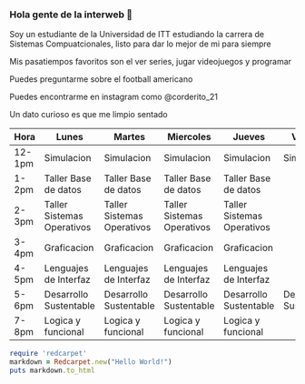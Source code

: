 ### Hola gente de la interweb 👋

Soy un estudiante de la Universidad de ITT estudiando la carrera de Sistemas Compuatcionales, listo para dar lo mejor de mi para siempre

Mis pasatiempos favoritos son el ver series, jugar videojuegos y programar

Puedes preguntarme sobre el football americano

Puedes encontrarme en instagram como @corderito_21

Un dato curioso es que me limpio sentado

| Hora   | Lunes                      | Martes                     | Miercoles                  | Jueves                     | Viernes                |
|--------|----------------------------|----------------------------|----------------------------|----------------------------|------------------------|
| 12-1pm | Simulacion                 | Simulacion                 | Simulacion                 | Simulacion                 | Simulacion             |
| 1-2pm  | Taller Base de datos       | Taller Base de datos       | Taller Base de datos       | Taller Base de datos       |                        |
| 2-3pm  | Taller Sistemas Operativos | Taller Sistemas Operativos | Taller Sistemas Operativos | Taller Sistemas Operativos |                        |
| 3-4pm  | Graficacion                | Graficacion                | Graficacion                | Graficacion                |                        |
| 4-5pm  | Lenguajes de Interfaz      | Lenguajes de Interfaz      | Lenguajes de Interfaz      | Lenguajes de Interfaz      |                        |
| 5-6pm  | Desarrollo Sustentable     | Desarrollo Sustentable     | Desarrollo Sustentable     | Desarrollo Sustentable     | Desarrollo Sustentable |
| 7-8pm  | Logica y funcional         | Logica y funcional         | Logica y funcional         | Logica y funcional         |                        |

```ruby
require 'redcarpet'
markdown = Redcarpet.new("Hello World!")
puts markdown.to_html
```

<!--
**Capi2023/Capi2023** is a ✨ _special_ ✨ repository because its `README.md` (this file) appears on your GitHub profile.

Here are some ideas to get you started:

- 🔭 I’m currently working on ...
- 🌱 I’m currently learning ...
- 👯 I’m looking to collaborate on ...
- 🤔 I’m looking for help with ...
- 💬 Ask me about ...
- 📫 How to reach me: ...
- 😄 Pronouns: ...
- ⚡ Fun fact: ...
-->

